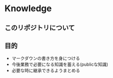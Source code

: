 # Knowledge

## このリポジトリについて

## **目的**
- マークダウンの書き方を身につける
- 今後業務で必要になる知識を蓄える(publicな知識)
- 必要な時に継承できるようまとめる